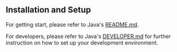 ## Installation and Setup
For getting start, please refer to Java's [README.md](./../java/README.md).

For developers, please refer to Java's [DEVELOPER.md](./../java/DEVELOPER.md) for further instruction on how to set up your development environment.


